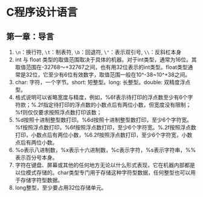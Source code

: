 # C程序设计语言

## 第一章：导言

1. `\n`：换行符, `\t`：制表符, `\b`：回退符, `\"`：表示双引号, `\\`：反斜杠本身
2. int 与 float 类型的取值范围取决于具体的机器。对于int类型，通常为16位。其取值范围在-32768～+32767之间，也有用32位表示的int类型。float类型通常是32位，它至少有6位有效数字，取值范围一般在10^-38~10^+38之间。
3. char: 字符，一个字节。short: 短整型。long: 长整型。double: 双精度浮点型。
4. 格式说明可以省略宽度与精度，例如，%6f表示待打印的浮点数至少有6个字符款；%.2f指定待打印的浮点数的小数点后有两位小数，但宽度没有限制；%f则仅仅要求按照浮点数打印该数；
5. %d按照十进制整型数打印。%6d按照十进制整型数打印，至少6个字符宽。%f按照浮点数打印，%6f按照浮点数打印，至少6个字符宽。%.2f按照浮点数打印，小数点后有两位小数，%6.2f按照浮点数打印，至少6个字符宽，小数点后有两位小数。
6. %o表示八进制数，%x表示十六进制数，%c表示字符，%s表示字符串，%%表示百分号本身。
7. 字符在键盘、屏幕或其他的任何地方无论以什么形式表现，它在机器内部都是以位模式存储的。char类型专门用于存储这种字符型数据，任何整型也可以用于存储字符型数据。
8. long整型，至少要占用32位存储单元。